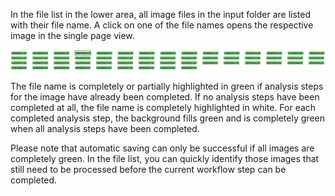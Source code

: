 In the file list in the lower area, all image files in the input folder are listed with their file name. A click on one of the file names opens the respective image in the single page view.

![File list of all the associated images in a Goobi operation](images/goobi-plugin-step-layoutwizzard_screen_54.png)

The file name is completely or partially highlighted in green if analysis steps for the image have already been completed. If no analysis steps have been completed at all, the file name is completely highlighted in white. For each completed analysis step, the background fills green and is completely green when all analysis steps have been completed.

Please note that automatic saving can only be successful if all images are completely green. In the file list, you can quickly identify those images that still need to be processed before the current workflow step can be completed.